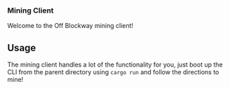 ### Mining Client

Welcome to the Off Blockway mining client!

## Usage

The mining client handles a lot of the functionality for you, just boot up the CLI from the parent directory using `cargo run` and follow the directions to mine!
